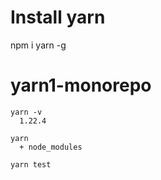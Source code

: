 
# Install yarn
npm i yarn -g

# yarn1-monorepo
```
yarn -v  
  1.22.4

yarn
  + node_modules

yarn test
```
